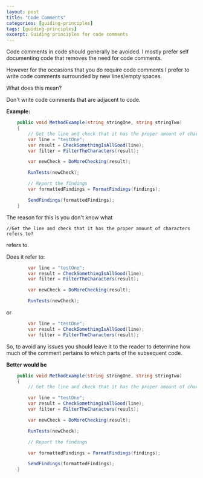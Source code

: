 ```yaml
---
layout: post
title: "Code Comments"
categories: [guiding-principles]
tags: [guiding-principles]
excerpt: Guiding principles for code comments
---
```


Code comments in code should generally be avoided. I mostly prefer self documenting code that removes the need for code comments.  
  
However for the occasions that you do require code comments I prefer to write code comments surrounded by new lines/empty spaces.  
  
What does this mean?  
  
Don't write code comments that are adjacent to code.  
  
**Example:**

``` c#
    public void MethodExample(string stringOne, string stringTwo)
    {
        // Get the line and check that it has the proper amount of characters
        var line = "testOne";
        var result = CheckSomethingIsAllGood(line);
        var filter = FilterTheCharacters(result);

        var newCheck = DoMoreChecking(result);

        RunTests(newCheck);

        // Report the findings
        var formattedFindings = FormatFindings(findings);

        SendFindings(formattedFindings);
    }
```

The reason for this is you don't know what

`//Get the line and check that it has the proper amount of characters refers to?`

refers to.

Does it refer to:

``` c#
        var line = "testOne";
        var result = CheckSomethingIsAllGood(line);
        var filter = FilterTheCharacters(result);

        var newCheck = DoMoreChecking(result);

        RunTests(newCheck);
```

or

``` c#
        var line = "testOne";
        var result = CheckSomethingIsAllGood(line);
        var filter = FilterTheCharacters(result);
```

So, to avoid any issues you should leave it to the reader to determine how much of the comment pertains to which parts of the subsequent code.

**Better would be**

``` c#
    public void MethodExample(string stringOne, string stringTwo)
    {
        // Get the line and check that it has the proper amount of characters

        var line = "testOne";
        var result = CheckSomethingIsAllGood(line);
        var filter = FilterTheCharacters(result);

        var newCheck = DoMoreChecking(result);

        RunTests(newCheck);

        // Report the findings

        var formattedFindings = FormatFindings(findings);

        SendFindings(formattedFindings);
    }
```
